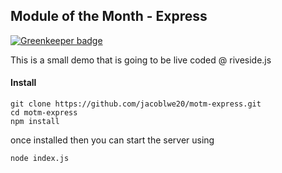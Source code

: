 ## Module of the Month - Express

[![Greenkeeper badge](https://badges.greenkeeper.io/jcblw/motm-express.svg)](https://greenkeeper.io/)

This is a small demo that is going to be live coded @ riveside.js

#### Install

```
git clone https://github.com/jacoblwe20/motm-express.git
cd motm-express
npm install
```
once installed then you can start the server using 

```
node index.js
```
